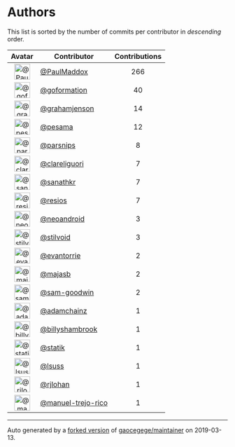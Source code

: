 # Authors

This list is sorted by the number of commits per contributor in _descending_ order.

Avatar|Contributor|Contributions
:-:|---|:-:
<img class='float-left rounded-1' src='https://avatars3.githubusercontent.com/u/4678446?v=4' width='36' height='36' alt='@PaulMaddox'>|[@PaulMaddox](https://github.com/PaulMaddox)|266
<img class='float-left rounded-1' src='https://avatars3.githubusercontent.com/u/31303332?v=4' width='36' height='36' alt='@goformation'>|[@goformation](https://github.com/goformation)|40
<img class='float-left rounded-1' src='https://avatars2.githubusercontent.com/u/331436?v=4' width='36' height='36' alt='@grahamjenson'>|[@grahamjenson](https://github.com/grahamjenson)|14
<img class='float-left rounded-1' src='https://avatars2.githubusercontent.com/u/339849?v=4' width='36' height='36' alt='@pesama'>|[@pesama](https://github.com/pesama)|12
<img class='float-left rounded-1' src='https://avatars3.githubusercontent.com/u/432692?v=4' width='36' height='36' alt='@parsnips'>|[@parsnips](https://github.com/parsnips)|8
<img class='float-left rounded-1' src='https://avatars0.githubusercontent.com/u/484245?v=4' width='36' height='36' alt='@clareliguori'>|[@clareliguori](https://github.com/clareliguori)|7
<img class='float-left rounded-1' src='https://avatars3.githubusercontent.com/u/22755571?v=4' width='36' height='36' alt='@sanathkr'>|[@sanathkr](https://github.com/sanathkr)|7
<img class='float-left rounded-1' src='https://avatars0.githubusercontent.com/u/3868295?v=4' width='36' height='36' alt='@resios'>|[@resios](https://github.com/resios)|7
<img class='float-left rounded-1' src='https://avatars3.githubusercontent.com/u/508179?v=4' width='36' height='36' alt='@neoandroid'>|[@neoandroid](https://github.com/neoandroid)|3
<img class='float-left rounded-1' src='https://avatars2.githubusercontent.com/u/482239?v=4' width='36' height='36' alt='@stilvoid'>|[@stilvoid](https://github.com/stilvoid)|3
<img class='float-left rounded-1' src='https://avatars0.githubusercontent.com/u/7834613?v=4' width='36' height='36' alt='@evantorrie'>|[@evantorrie](https://github.com/evantorrie)|2
<img class='float-left rounded-1' src='https://avatars2.githubusercontent.com/u/142510?v=4' width='36' height='36' alt='@majasb'>|[@majasb](https://github.com/majasb)|2
<img class='float-left rounded-1' src='https://avatars1.githubusercontent.com/u/38672686?v=4' width='36' height='36' alt='@sam-goodwin'>|[@sam-goodwin](https://github.com/sam-goodwin)|2
<img class='float-left rounded-1' src='https://avatars2.githubusercontent.com/u/857609?v=4' width='36' height='36' alt='@adamchainz'>|[@adamchainz](https://github.com/adamchainz)|1
<img class='float-left rounded-1' src='https://avatars2.githubusercontent.com/u/2552323?v=4' width='36' height='36' alt='@billyshambrook'>|[@billyshambrook](https://github.com/billyshambrook)|1
<img class='float-left rounded-1' src='https://avatars2.githubusercontent.com/u/983?v=4' width='36' height='36' alt='@statik'>|[@statik](https://github.com/statik)|1
<img class='float-left rounded-1' src='https://avatars0.githubusercontent.com/u/801084?v=4' width='36' height='36' alt='@lsuss'>|[@lsuss](https://github.com/lsuss)|1
<img class='float-left rounded-1' src='https://avatars2.githubusercontent.com/u/3982807?v=4' width='36' height='36' alt='@rjlohan'>|[@rjlohan](https://github.com/rjlohan)|1
<img class='float-left rounded-1' src='https://avatars1.githubusercontent.com/u/35301479?v=4' width='36' height='36' alt='@manuel-trejo-rico'>|[@manuel-trejo-rico](https://github.com/manuel-trejo-rico)|1

---

Auto generated by a [forked version](https://github.com/myii/maintainer) of [gaocegege/maintainer](https://github.com/gaocegege/maintainer) on 2019-03-13.
